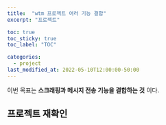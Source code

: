 ```yaml
---
title:  "wtm 프로젝트 여러 기능 결합"
excerpt: "프로젝트"

toc: true
toc_sticky: true
toc_label: "TOC"

categories:
  - project
last_modified_at: 2022-05-10T12:00:00-50:00
---
```


이번 목표는 **스크래핑과 메시지 전송 기능을 결합하는 것** 이다.

## 프로젝트 재확인

